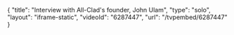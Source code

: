 {
    "title": "Interview with All-Clad's founder, John Ulam",
    "type": "solo",
    "layout": "iframe-static",
    "videoId": "6287447",
    "url": "\/tvpembed\/6287447"
}